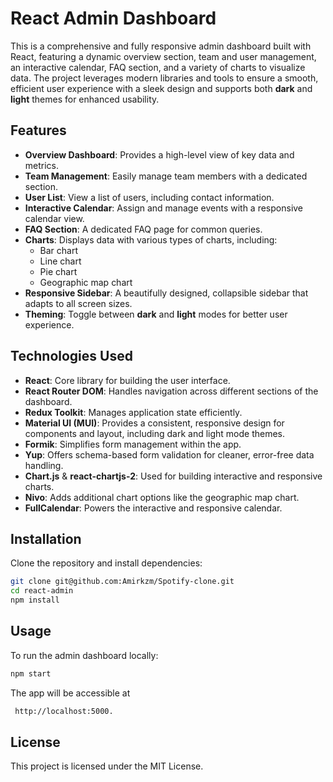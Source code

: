 # React Admin Dashboard

This is a comprehensive and fully responsive admin dashboard built with React, featuring a dynamic overview section, team and user management, an interactive calendar, FAQ section, and a variety of charts to visualize data. The project leverages modern libraries and tools to ensure a smooth, efficient user experience with a sleek design and supports both **dark** and **light** themes for enhanced usability.

## Features

- **Overview Dashboard**: Provides a high-level view of key data and metrics.
- **Team Management**: Easily manage team members with a dedicated section.
- **User List**: View a list of users, including contact information.
- **Interactive Calendar**: Assign and manage events with a responsive calendar view.
- **FAQ Section**: A dedicated FAQ page for common queries.
- **Charts**: Displays data with various types of charts, including:
  - Bar chart
  - Line chart
  - Pie chart
  - Geographic map chart
- **Responsive Sidebar**: A beautifully designed, collapsible sidebar that adapts to all screen sizes.
- **Theming**: Toggle between **dark** and **light** modes for better user experience.

## Technologies Used

- **React**: Core library for building the user interface.
- **React Router DOM**: Handles navigation across different sections of the dashboard.
- **Redux Toolkit**: Manages application state efficiently.
- **Material UI (MUI)**: Provides a consistent, responsive design for components and layout, including dark and light mode themes.
- **Formik**: Simplifies form management within the app.
- **Yup**: Offers schema-based form validation for cleaner, error-free data handling.
- **Chart.js** & **react-chartjs-2**: Used for building interactive and responsive charts.
- **Nivo**: Adds additional chart options like the geographic map chart.
- **FullCalendar**: Powers the interactive and responsive calendar.

## Installation

Clone the repository and install dependencies:

```bash
git clone git@github.com:Amirkzm/Spotify-clone.git
cd react-admin
npm install
```

## Usage

To run the admin dashboard locally:

```bash
npm start
```

The app will be accessible at

```bash
 http://localhost:5000.
```

## License

This project is licensed under the MIT License.
